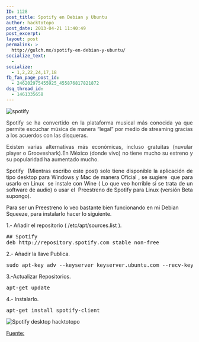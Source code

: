 ```yaml
---
ID: 1128
post_title: Spotify en Debian y Ubuntu
author: hacktotopo
post_date: 2013-04-21 11:40:49
post_excerpt:
layout: post
permalink: >
  http://gulch.mx/spotify-en-debian-y-ubuntu/
socialize_text:
  - 
socialize:
  - 1,2,22,24,17,18
fb_fan_page_post_id:
  - 246202975455925_455876817821872
dsq_thread_id:
  - 1461335658
---
```

<p style="text-align: justify;"><img class="aligncenter size-full wp-image-1133" alt="spotify" src="http://gulch.mx/wp-content/uploads/2013/04/spotify1.jpg" /></p>
<p style="text-align: justify;"><span style="color: #333333;">Spotify se ha convertido en la plataforma musical más conocida ya que permite escuchar música de manera “legal” por medio de streaming gracias a los acuerdos con las disqueras.</span></p>
<p style="text-align: justify;"><span style="color: #333333;">Existen varias alternativas más económicas, incluso gratuitas (nuvular player o Grooveshark).En México (donde vivo) no tiene mucho su estreno y su popularidad ha aumentado mucho.</span></p>
<p style="text-align: justify;">Spotify  (Mientras escribo este post) solo tiene disponible la aplicación de tipo desktop para Windows y Mac de manera Oficial , se sugiere  que para usarlo en Linux  se instale con Wine ( Lo que veo horrible si se trata de un software de audio) o usar el  Preestreno de Spotify para Linux (versión Beta supongo).</p>
Para ser un Preestreno lo veo bastante bien funcionando en mi Debian Squeeze, para instalarlo hacer lo siguiente.

1.- Añadir el repositorio ( /etc/apt/sources.list ).
<pre class="theme:terminal toolbar-overlay:false lang:sh decode:true" title="Añadir Repositorio">## Spotify
deb http://repository.spotify.com stable non-free</pre>
2.- Añadir la llave Publica.
<pre class="theme:terminal lang:sh decode:true" title="Llave Publica">sudo apt-key adv --keyserver keyserver.ubuntu.com --recv-keys 94558F59</pre>
3.-Actualizar Repositorios.
<pre class="theme:terminal lang:sh decode:true" title="Actualizar Repositorios ">apt-get update</pre>
4.- Instalarlo.
<pre class="theme:terminal lang:sh decode:true" title="Instalar Spotify">apt-get install spotify-client</pre>
<img class="aligncenter size-large wp-image-1132" alt="Spotify desktop hacktotopo" src="http://gulch.mx/wp-content/uploads/2013/04/spotify-700x437.jpg" />

<a title="Fuente:" href="https://www.spotify.com/mx/download">Fuente:</a>